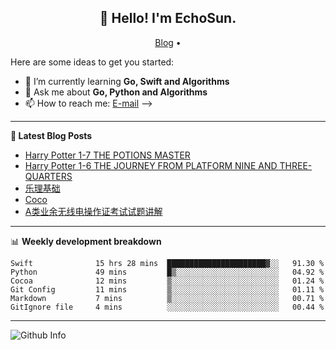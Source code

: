 <h2 align="center">👋 Hello! I'm EchoSun.</h2>
<p align="center">
  <a href="https://blog.echosun.top">Blog</a> •
</p>

Here are some ideas to get you started:

- 🌱 I’m currently learning **Go, Swift and Algorithms**
- 💬 Ask me about **Go, Python and Algorithms**
- 📫 How to reach me: [E-mail](echosun1996@126.com)
-->

-------
**📝 Latest Blog Posts**

<!-- BLOG-POST-LIST:START -->
- [Harry Potter 1-7 THE POTIONS MASTER](https://blog.echosun.top/posts/444fdcb5.html)
- [Harry Potter 1-6 THE JOURNEY FROM PLATFORM NINE AND THREE-QUARTERS](https://blog.echosun.top/posts/b124e4c3.html)
- [乐理基础](https://blog.echosun.top/posts/de23edaf.html)
- [Coco](https://blog.echosun.top/posts/78b3e07f.html)
- [A类业余无线电操作证考试试题讲解](https://blog.echosun.top/posts/8a816489.html)
<!-- BLOG-POST-LIST:END -->

-------

📊 **Weekly development breakdown**
<!--START_SECTION:waka-->

```text
Swift              15 hrs 28 mins  ██████████████████████▓░░   91.30 %
Python             49 mins         █▒░░░░░░░░░░░░░░░░░░░░░░░   04.92 %
Cocoa              12 mins         ▒░░░░░░░░░░░░░░░░░░░░░░░░   01.24 %
Git Config         11 mins         ▒░░░░░░░░░░░░░░░░░░░░░░░░   01.11 %
Markdown           7 mins          ▒░░░░░░░░░░░░░░░░░░░░░░░░   00.71 %
GitIgnore file     4 mins          ░░░░░░░░░░░░░░░░░░░░░░░░░   00.44 %
```

<!--END_SECTION:waka-->

-------
![Github Info](https://github-readme-stats.vercel.app/api?username=echosun1996&show_icons=true&count_private=true&hide=prs&theme=default_repocard)
